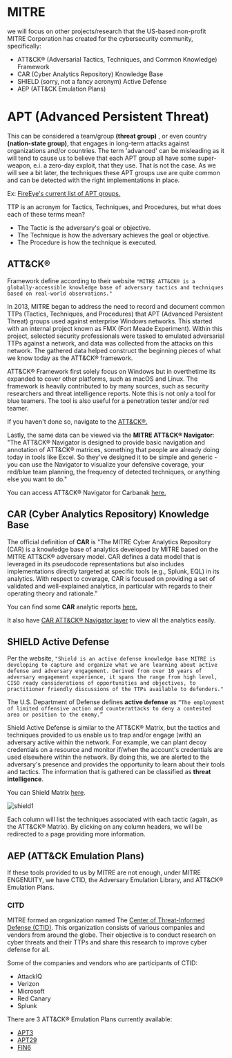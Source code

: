 MITRE
=====

we will focus on other projects/research that the US-based non-profit MITRE Corporation has created for the cybersecurity community, specifically:

+ ATT&CK® (Adversarial Tactics, Techniques, and Common Knowledge) Framework
+ CAR (Cyber Analytics Repository) Knowledge Base
+ SHIELD (sorry, not a fancy acronym) Active Defense
+ AEP (ATT&CK Emulation Plans)



# APT (Advanced Persistent Threat)

This can be considered a team/group **(threat group)** , or even country **(nation-state group)**, that engages in long-term attacks against organizations and/or countries.
The term 'advanced' can be misleading as it will tend to cause us to believe that each APT group all have some super-weapon, e.i. a zero-day exploit, that they use. That is not the case. As we will see a bit later, the techniques these APT groups use are quite common and can be detected with the right implementations in place.

Ex: [FireEye's current list of APT groups.](https://www.fireeye.com/current-threats/apt-groups.html)


TTP is an acronym for Tactics, Techniques, and Procedures, but what does each of these terms mean?

+ The Tactic is the adversary's goal or objective.
+ The Technique is how the adversary achieves the goal or objective.
+ The Procedure is how the technique is executed.



## ATT&CK®

Framework define according to their website
`"MITRE ATT&CK® is a globally-accessible knowledge base of adversary tactics and techniques based on real-world observations."`

In 2013, MITRE began to address the need to record and document common TTPs (Tactics, Techniques, and Procedures) that APT (Advanced Persistent Threat) groups used against enterprise Windows networks. This started with an internal project known as FMX (Fort Meade Experiment). Within this project, selected security professionals were tasked to emulated adversarial TTPs against a network, and data was collected from the attacks on this network. The gathered data helped construct the beginning pieces of what we know today as the ATT&CK® framework.

ATT&CK® Framework first solely focus on Windows but in overthetime its expanded to cover other platforms, such as macOS and Linux. The framework is heavily contributed to by many sources, such as security researchers and threat intelligence reports. Note this is not only a tool for blue teamers. The tool is also useful for a penetration tester and/or red teamer.

If you haven't done so, navigate to the [ATT&CK®.](https://attack.mitre.org/groups/)

Lastly, the same data can be viewed via the **MITRE ATT&CK® Navigator**: "The ATT&CK® Navigator is designed to provide basic navigation and annotation of ATT&CK® matrices, something that people are already doing today in tools like Excel. So they've  designed it to be simple and generic - you can use the Navigator to visualize your defensive coverage, your red/blue team planning, the frequency of detected techniques, or anything else you want to do."

You can access ATT&CK® Navigator for Carbanak [here.](https://mitre-attack.github.io/attack-navigator//#layerURL=https%3A%2F%2Fattack.mitre.org%2Fgroups%2FG0008%2FG0008-enterprise-layer.json)


## CAR (Cyber Analytics Repository) Knowledge Base

The official definition of **CAR** is "The MITRE Cyber Analytics Repository (CAR) is a knowledge base of analytics developed by MITRE based on the MITRE ATT&CK® adversary model. CAR defines a data model that is leveraged in its pseudocode representations but also includes implementations directly targeted at specific tools (e.g., Splunk, EQL) in its analytics. With respect to coverage, CAR is focused on providing a set of validated and well-explained analytics, in particular with regards to their operating theory and rationale."

You can find some **CAR** analytic reports [here.](https://car.mitre.org/analytics/)

It also have [CAR ATT&CK® Navigator layer](https://mitre-attack.github.io/attack-navigator/beta/enterprise/#layerURL=https%3A%2F%2Fraw.githubusercontent.com%2Fmitre-attack%2Fcar%2Fmaster%2Fdocs%2Fcar_attack%2Fcar_attack.json/) to view all the analytics easily.



## SHIELD Active Defense

Per the website, `"Shield is an active defense knowledge base MITRE is developing to capture and organize what we are learning about active defense and adversary engagement. Derived from over 10 years of adversary engagement experience, it spans the range from high level, CISO ready considerations of opportunities and objectives, to practitioner friendly discussions of the TTPs available to defenders."`

The U.S. Department of Defense defines **active defense** as `“The employment of limited offensive action and counterattacks to deny a contested area or position to the enemy.”`

Shield Active Defense is similar to the ATT&CK® Matrix, but the tactics and techniques provided to us enable us to trap and/or engage (with) an adversary active within the network. For example, we can plant decoy credentials on a resource and monitor if/when the account's credentials are used elsewhere within the network. By doing this, we are alerted to the adversary's presence and provides the opportunity to learn about their tools and tactics. The information that is gathered can be classified as **threat intelligence**. 

You can Shield Matrix [here](https://shield.mitre.org/matrix/).

![shield1](https://assets.tryhackme.com/additional/mitre/shield1.png)

Each column will list the techniques associated with each tactic (again, as the ATT&CK® Matrix). By clicking on any column headers, we will be redirected to a page providing more information.


 
## AEP (ATT&CK Emulation Plans)

If these tools provided to us by MITRE are not enough, under MITRE ENGENUITY, we have CTID, the Adversary Emulation Library, and ATT&CK® Emulation Plans.

### CITD 

MITRE formed an organization named The [Center of Threat-Informed Defense (CTID)](https://mitre-engenuity.org/ctid/). This organization consists of various companies and vendors from around the globe. Their objective is to conduct research on cyber threats and their TTPs and share this research to improve cyber defense for all.

Some of the companies and vendors who are participants of CTID:

+ AttackIQ
+ Verizon
+ Microsoft
+ Red Canary
+ Splunk

There are 3 ATT&CK® Emulation Plans currently available:

+ [APT3](https://attack.mitre.org/groups/G0022/)
+ [APT29](https://github.com/center-for-threat-informed-defense/adversary_emulation_library/tree/master/apt29) 
+ [FIN6](https://github.com/center-for-threat-informed-defense/adversary_emulation_library/tree/master/fin6)

